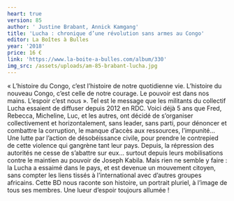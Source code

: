 ```yaml
---
heart: true
version: 85
author: ' Justine Brabant, Annick Kamgang'
title: 'Lucha : chronique d’une révolution sans armes au Congo'
editor: La Boîtes à Bulles
year: '2018'
price: 16 €
link: 'https://www.la-boite-a-bulles.com/album/330'
img_src: /assets/uploads/am-85-brabant-lucha.jpg
---
```

« L’histoire du Congo, c’est l’histoire de notre quotidienne vie. L’histoire du nouveau Congo, c’est celle de notre courage. Le pouvoir est dans nos mains. L’espoir c’est nous ». Tel est le message que les militants du collectif Lucha essaient de diffuser depuis 2012 en RDC. Voici déjà 5 ans que Fred, Rebecca, Micheline, Luc, et les autres, ont décidé de s’organiser collectivement et horizontalement, sans leader, sans parti, pour dénoncer et combattre la corruption, le manque d’accès aux ressources, l’impunité… Une lutte par l’action de désobéissance civile, pour prendre le contrepied de cette violence qui gangrène tant leur pays. Depuis, la répression des autorités ne cesse de s’abattre sur eux… surtout depuis leurs mobilisations contre le maintien au pouvoir de Joseph Kabila. Mais rien ne semble y faire : la Lucha a essaimé dans le pays, et est devenue un mouvement citoyen, sans compter les liens tissés à l’international avec d’autres groupes africains. Cette BD nous raconte son histoire, un portrait pluriel, à l’image de tous ses membres. Une lueur d’espoir toujours allumée !
